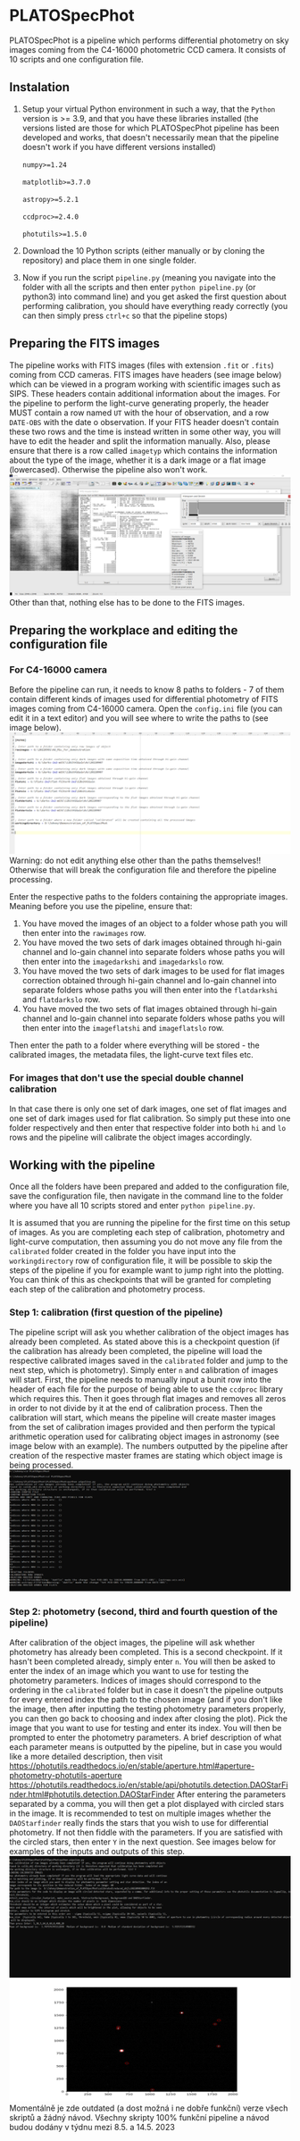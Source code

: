 # PLATOSpecPhot

PLATOSpecPhot is a pipeline which performs differential photometry on sky images coming from the C4-16000 photometric CCD camera. It consists of 10 scripts and one configuration file.
## Instalation
1) Setup your virtual Python environment in such a way, that the `Python` version is >= 3.9, and that you have these libraries installed (the versions listed are those for which PLATOSpecPhot pipeline has been developed and works, that doesn't necessarily mean that the pipeline doesn't work if you have different versions installed)

    `numpy>=1.24 `
   
    `matplotlib>=3.7.0 `
    
    `astropy>=5.2.1 `
    
    `ccdproc>=2.4.0 `
    
    `photutils>=1.5.0 `
    
2) Download the 10 Python scripts (either manually or by cloning the repository) and place them in one single folder. 
3) Now if you run the script `pipeline.py` (meaning you navigate into the folder with all the scripts and then enter `python pipeline.py` (or python3) into command line) and you get asked the first question about performing calibration, you should have everything ready correctly (you can then simply press `ctrl+c` so that the pipeline stops)

## Preparing the FITS images
The pipeline works with FITS images (files with extension `.fit` or `.fits`) coming from CCD cameras. FITS images have headers (see image below) which can be viewed in a program working with scientific images such as SIPS. These headers contain additional information about the images. For the pipeline to perform the light-curve generating properly, the header MUST contain a row named `UT` with the hour of observation, and a row `DATE-OBS` with the date o observation. If your FITS header doesn't contain these two rows and the time is instead written in some other way, you will have to edit the header and split the information manually. Also, please ensure that there is a row called `imagetyp` which contains the information about the type of the image, whether it is a dark image or a flat image (lowercased). Otherwise the pipeline also won't work.  
![hi](/img/picture1.png)
Other than that, nothing else has to be done to the FITS images.
## Preparing the workplace and editing the configuration file
### For C4-16000 camera 
Before the pipeline can run, it needs to know 8 paths to folders - 7 of them contain different kinds of images used for differential photometry of FITS images coming from C4-16000 camera. Open the `config.ini` file (you can edit it in a text editor) and you will see where to write the paths to (see image below). 
![hi](/img/picture2.png)
Warning: do not edit anything else other than the paths themselves!! Otherwise that will break the configuration file and therefore the pipeline processing.

Enter the respective paths to the folders containing the appropriate images. Meaning before you use the pipeline, ensure that: 
1) You have moved the images of an object to a folder whose path you will then enter into the `rawimages` row.
2) You have moved the two sets of dark images obtained through hi-gain channel and lo-gain channel into separate folders whose paths you will then enter into the `imagedarkshi` and `imagedarkslo` row.
3) You have moved the two sets of dark images to be used for flat images correction obtained through hi-gain channel and lo-gain channel into separate folders whose paths you will then enter into the `flatdarkshi` and `flatdarkslo` row.
4) You have moved the two sets of flat images obtained through hi-gain channel and lo-gain channel into separate folders whose paths you will then enter into the `imageflatshi` and `imageflatslo` row.

Then enter the path to a folder where everything will be stored - the calibrated images, the metadata files, the light-curve text files etc.
### For images that don't use the special double channel calibration
In that case there is only one set of dark images, one set of flat images and one set of dark images used for flat calibration. So simply put these into one folder respectively and then enter that respective folder into both `hi` and `lo` rows and the pipeline will calibrate the object images accordingly.
## Working with the pipeline
Once all the folders have been prepared and added to the configuration file, save the configuration file, then navigate in the command line to the folder where you have all 10 scripts stored and enter `python pipeline.py`. 

It is assumed that you are running the pipeline for the first time on this setup of images. As you are completing each step of calibration, photometry and light-curve computation, then assuming you do not move any file from the `calibrated` folder created in the folder you have input into the `workingdirectory` row of configuration file, it will be possible to skip the steps of the pipeline if you for example want to jump right into the plotting. You can think of this as checkpoints that will be granted for completing each step of the calibration and photometry process.
### Step 1: calibration (first question of the pipeline)
The pipeline script will ask you whether calibration of the object images has already been completed. As stated above this is a checkpoint question (if the calibration has already been completed, the pipeline will load the respective calibrated images saved in the `calibrated` folder and jump to the next step, which is photometry). 
Simply enter `n` and calibration of images will start. First, the pipeline needs to manually input a bunit row into the header of each file for the purpose of being able to use the `ccdproc` library which requires this. Then it goes through flat images and removes all zeros in order to not divide by it at the end of calibration process. Then the calibration will start, which means the pipeline will create master images from the set of calibration images provided and then perform the typical arithmetic operation used for calibrating object images in astronomy (see image below with an example). The numbers outputted by the pipeline after creation of the respective master frames are stating which object image is being processed.
![hi](/img/picture3.png)
### Step 2: photometry (second, third and fourth question of the pipeline)
After calibration of the object images, the pipeline will ask whether photometry has already been completed. This is a second checkpoint. If it hasn't been completed already, simply enter `n`. You will then be asked to enter the index of an image which you want to use for testing the photometry parameters. Indices of images should correspond to the ordering in the `calibrated` folder but in case it doesn't the pipeline outputs for every entered index the path to the chosen image (and if you don't like the image, then after inputting the testing photometry parameters properly, you can then go back to choosing and index after closing the plot). Pick the image that you want to use for testing and enter its index. You will then be prompted to enter the photometry parameters. A brief description of what each parameter means is outputted by the pipeline, but in case you would like a more detailed description, then visit https://photutils.readthedocs.io/en/stable/aperture.html#aperture-photometry-photutils-aperture
https://photutils.readthedocs.io/en/stable/api/photutils.detection.DAOStarFinder.html#photutils.detection.DAOStarFinder
After entering the parameters separated by a comma, you will then get a plot displayed with circled stars in the image. It is recommended to test on multiple images whether the `DAOStarfinder` really finds the stars that you wish to use for differential photometry. If not then fiddle with the parameters. If you are satisfied with the circled stars, then enter `Y` in the next question. See images below for examples of the inputs and outputs of this step.
![hi](/img/picture4.png)
![hi](/img/picture5.png)
Momentálně je zde outdated (a dost možná i ne dobře funkční) verze všech skriptů a žádný návod. Všechny skripty 100% funkční pipeline a návod budou dodány v týdnu mezi 8.5. a 14.5. 2023
